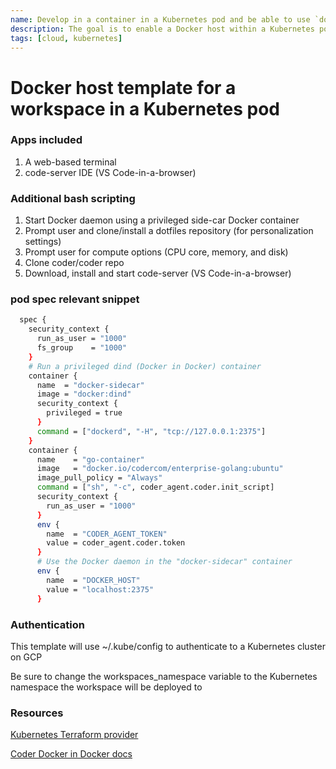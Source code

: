 ```yaml
---
name: Develop in a container in a Kubernetes pod and be able to use `docker build` and `docker run` and `docker compose`
description: The goal is to enable a Docker host within a Kubernetes pod
tags: [cloud, kubernetes]
---
```


# Docker host template for a workspace in a Kubernetes pod

### Apps included
1. A web-based terminal
1. code-server IDE (VS Code-in-a-browser)

### Additional bash scripting
1. Start Docker daemon using a privileged side-car Docker container
1. Prompt user and clone/install a dotfiles repository (for personalization settings)
1. Prompt user for compute options (CPU core, memory, and disk)
1. Clone coder/coder repo
1. Download, install and start code-server (VS Code-in-a-browser)

### pod spec relevant snippet

```sh
  spec { 
    security_context {
      run_as_user = "1000"
      fs_group    = "1000"
    }  
    # Run a privileged dind (Docker in Docker) container
    container {
      name  = "docker-sidecar"
      image = "docker:dind"
      security_context {
        privileged = true
      }
      command = ["dockerd", "-H", "tcp://127.0.0.1:2375"]
    }         
    container {
      name    = "go-container"
      image   = "docker.io/codercom/enterprise-golang:ubuntu"
      image_pull_policy = "Always"
      command = ["sh", "-c", coder_agent.coder.init_script]
      security_context {
        run_as_user = "1000"
      }      
      env {
        name  = "CODER_AGENT_TOKEN"
        value = coder_agent.coder.token
      }  
      # Use the Docker daemon in the "docker-sidecar" container
      env {
        name  = "DOCKER_HOST"
        value = "localhost:2375" 
      }
```

### Authentication

This template will use ~/.kube/config to authenticate to a Kubernetes cluster on GCP

Be sure to change the workspaces_namespace variable to the Kubernetes namespace the workspace will be deployed to

### Resources

[Kubernetes Terraform provider](https://registry.terraform.io/providers/hashicorp/kubernetes/latest/docs/resources/pod)

[Coder Docker in Docker docs](https://coder.com/docs/coder-oss/latest/templates/docker-in-docker)